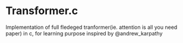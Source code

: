 # Transformer.c
Implementation of full fledeged tranformer(ie. attention is all you need paper) in c, for learning purpose inspired by @andrew_karpathy
